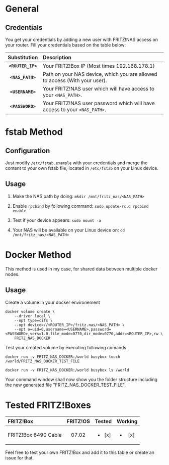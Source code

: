 
General
=======

Credentials
-----------
You get your credentials by adding a new user with FRITZ!NAS access on your router. Fill your credentials based on the table below:

| Substitution | Description |
| :-: | :-- |
| **`<ROUTER_IP>`** | Your FRITZ!Box IP (Most times 192.168.178.1) | 
| **`<NAS_PATH>`** | Path on your NAS device, which you are allowed to access (With your user). |
| **`<USERNAME>`** | Your FRITZ!NAS user which will have access to your `<NAS_PATH>`. |
| **`<PASSWORD>`** | Your FRITZ!NAS user password which will have access to your `<NAS_PATH>`. |


fstab Method
============

Configuration
-------------
Just modify `/etc/fstab.example` with your credentials and merge the content to your own fstab file, located in `/etc/fstab` on your Linux device.

Usage
-----

 1. Make the NAS path by doing: 
 `mkdir /mnt/fritz_nas/<NAS_PATH>`

2. Enable `rpcbind` by following command:
`sudo update-rc.d rpcbind enable`

3. Test if your device appears:
`sudo mount -a`

4. Your NAS will be available on your Linux device on: 
`cd /mnt/fritz_nas/<NAS_PATH>`

Docker Method
=============

This method is used in my case, for shared data between multiple docker nodes.

Usage
-----

Create a volume in your docker environement

```
docker volume create \
    --driver local \
    --opt type=cifs \
    --opt device=//<ROUTER_IP>/fritz.nas/<NAS_PATH> \
    --opt o=uid=0,username=<USERNAME>,password=<PASSWORD>,vers=1.0,file_mode=0770,dir_mode=0770,addr=<ROUTER_IP>,rw \
    FRITZ_NAS_DOCKER
```

Test your created volume by executing following comands:

```
docker run -v FRITZ_NAS_DOCKER:/world busybox touch /world/FRITZ_NAS_DOCKER_TEST_FILE
```

```
docker run -v FRITZ_NAS_DOCKER:/world busybox ls /world
```

Your command window shall now show you the folder structure including the new generated file "FRITZ_NAS_DOCKER_TEST_FILE".

Tested FRITZ!Boxes
==================
| FRITZ!Box | FRITZ!OS | Tested | Working |
| :-- | :-: | :-: | :-: | 
| FRITZ!Box 6490 Cable | 07.02 | <ul><li>[x]  </li></ul> | <ul><li>[x]  </li></ul> |

Feel free to test your own FRITZ!Box and add it to this table or create an issue for that.

